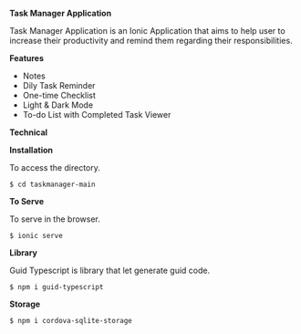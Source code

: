 **Task Manager Application**

Task Manager Application is an Ionic Application that aims to help user to increase their productivity and remind them regarding their responsibilities.

**Features**

- Notes
- Dily Task Reminder 
- One-time Checklist
- Light & Dark Mode
- To-do List with Completed Task Viewer

**Technical**

**Installation**

To access the directory.

`$ cd taskmanager-main`

**To Serve**

To serve in the browser.

`$ ionic serve`

**Library**

Guid Typescript is library that let generate guid code.

`$ npm i guid-typescript`

**Storage**

`$ npm i cordova-sqlite-storage`
